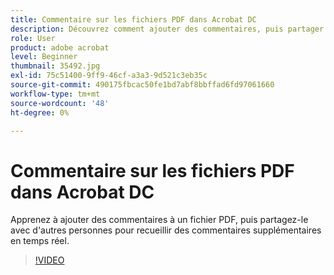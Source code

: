 ```yaml
---
title: Commentaire sur les fichiers PDF dans Acrobat DC
description: Découvrez comment ajouter des commentaires, puis partager un fichier PDF pour révision avec d’autres utilisateurs.
role: User
product: adobe acrobat
level: Beginner
thumbnail: 35492.jpg
exl-id: 75c51400-9ff9-46cf-a3a3-9d521c3eb35c
source-git-commit: 490175fbcac50fe1bd7abf8bbffad6fd97061660
workflow-type: tm+mt
source-wordcount: '48'
ht-degree: 0%

---
```


# Commentaire sur les fichiers PDF dans Acrobat DC

Apprenez à ajouter des commentaires à un fichier PDF, puis partagez-le avec d&#39;autres personnes pour recueillir des commentaires supplémentaires en temps réel.

>[!VIDEO](https://video.tv.adobe.com/v/35492?hidetitle=true)
